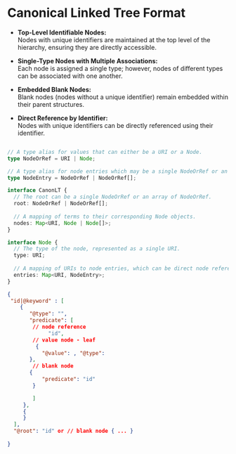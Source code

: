 # Canonical Linked Tree Format

- **Top-Level Identifiable Nodes:**  
  Nodes with unique identifiers are maintained at the top level of the hierarchy, ensuring they are directly accessible.

- **Single-Type Nodes with Multiple Associations:**  
  Each node is assigned a single type; however, nodes of different types can be associated with one another.

- **Embedded Blank Nodes:**  
  Blank nodes (nodes without a unique identifier) remain embedded within their parent structures.

- **Direct Reference by Identifier:**  
  Nodes with unique identifiers can be directly referenced using their identifier.

```typescript

// A type alias for values that can either be a URI or a Node.
type NodeOrRef = URI | Node;

// A type alias for node entries which may be a single NodeOrRef or an array of them.
type NodeEntry = NodeOrRef | NodeOrRef[];

interface CanonLT {
  // The root can be a single NodeOrRef or an array of NodeOrRef.
  root: NodeOrRef | NodeOrRef[];
  
  // A mapping of terms to their corresponding Node objects.
  nodes: Map<URI, Node | Node[]>;
}

interface Node {
  // The type of the node, represented as a single URI.
  type: URI;
  
  // A mapping of URIs to node entries, which can be direct node references, URIs, or arrays thereof.
  entries: Map<URI, NodeEntry>;
}

```

```json
{
 "id|@keyword" : [
    {
       "@type": "",
       "predicate": [
        // node reference
             "id",
        // value node - leaf
         {
           "@value": , "@type": 
       },
        // blank node
       {
           "predicate": "id"
        }

        ]
     },
     {
     }
  ],
  "@root": "id" or // blank node { ... }
  
}
```
